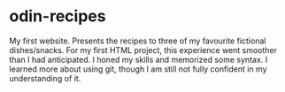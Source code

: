# odin-recipes
My first website. Presents the recipes to three of my favourite fictional dishes/snacks. For my first HTML project, this experience went smoother than I had anticipated. I honed my skills and memorized some syntax. I learned more about using git, though I am still not fully confident in my understanding of it.